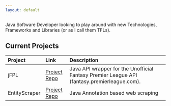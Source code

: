 ```yaml
---
layout: default
---
```


Java Software Developer looking to play around with new Technologies, Frameworks and Libraries (or as I call them TFLs).

## Current Projects

| Project  | Link   | Description |
| :------- | :---- | :----------- |																		
| jFPL     | [Project Repo](https://github.com/jamoamo/jfpl)   | Java API wrapper for the Unofficial Fantasy Premier League API (fantasy.premierleague.com).|
| EntityScraper | [Project Repo](https://github.com/jamoamo/EntityScraper)  | Java Annotation based web scraping |  
 